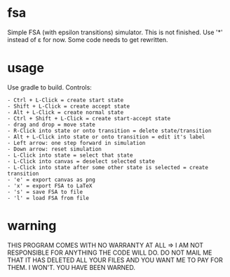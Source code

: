 fsa
===

Simple FSA (with epsilon transitions) simulator. This is not finished. Use '*' instead of ε for now. Some code needs to get rewritten.


usage
===
Use gradle to build. Controls:

	- Ctrl + L-Click = create start state
	- Shift + L-Click = create accept state
	- Alt + L-Click = create normal state
	- Ctrl + Shift + L-Click = create start-accept state
	- drag and drop = move state
	- R-Click into state or onto transition = delete state/transition
	- Alt + L-Click into state or onto transition = edit it's label
	- Left arrow: one step forward in simulation
	- Down arrow: reset simulation
	- L-Click into state = select that state
	- L-Click into canvas = deselect selected state
	- L-Click into state after some other state is selected = create transition
	- 'e' = export canvas as png
	- 'x' = export FSA to LaTeX
	- 's' = save FSA to file
	- 'l' = load FSA from file


warning
=======

THIS PROGRAM COMES WITH NO WARRANTY AT ALL => I AM NOT RESPONSIBLE FOR ANYTHING THE CODE WILL DO.
DO NOT MAIL ME THAT IT HAS DELETED ALL YOUR FILES AND YOU WANT ME TO PAY FOR THEM. I WON'T. YOU HAVE BEEN WARNED.
